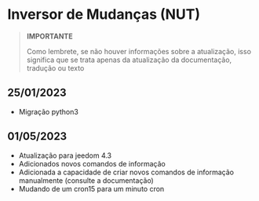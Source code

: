 # Inversor de Mudanças (NUT)

>**IMPORTANTE**
>
>Como lembrete, se não houver informações sobre a atualização, isso significa que se trata apenas da atualização da documentação, tradução ou texto

## 25/01/2023

- Migração python3

## 01/05/2023

- Atualização para jeedom 4.3
- Adicionados novos comandos de informação
- Adicionada a capacidade de criar novos comandos de informação manualmente (consulte a documentação)
- Mudando de um cron15 para um minuto cron
